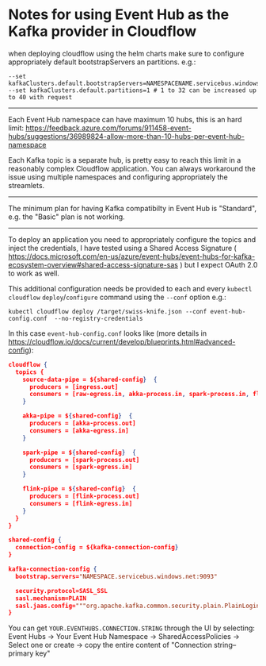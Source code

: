 
# Notes for using Event Hub as the Kafka provider in Cloudflow

when deploying cloudflow using the helm charts make sure to configure appropriately default bootstrapServers an partitions. e.g.:

```
--set kafkaClusters.default.bootstrapServers=NAMESPACENAME.servicebus.windows.net:9093
--set kafkaClusters.default.partitions=1 # 1 to 32 can be increased up to 40 with request
```

---
Each Event Hub namespace can have maximum 10 hubs, this is an hard limit:
https://feedback.azure.com/forums/911458-event-hubs/suggestions/36989824-allow-more-than-10-hubs-per-event-hub-namespace

Each Kafka topic is a separate hub, is pretty easy to reach this limit in a reasonably complex Cloudflow application.
You can always workaround the issue using multiple namespaces and configuring appropriately the streamlets.

---
The minimum plan for having Kafka compatibilty in Event Hub is "Standard", e.g. the "Basic" plan is not working.

---
To deploy an application you need to appropriately configure the topics and inject the credentials, I have tested using a Shared Access Signature ( https://docs.microsoft.com/en-us/azure/event-hubs/event-hubs-for-kafka-ecosystem-overview#shared-access-signature-sas ) but I expect OAuth 2.0 to work as well.

This additional configuration needs be provided to each and every `kubectl cloudflow` `deploy`/`configure` command using the `--conf` option e.g.:

```
kubectl cloudflow deploy /target/swiss-knife.json --conf event-hub-config.conf  --no-registry-credentials
```

In this case `event-hub-config.conf` looks like (more details in https://cloudflow.io/docs/current/develop/blueprints.html#advanced-config):

```json
cloudflow {
  topics {
    source-data-pipe = ${shared-config}  {
      producers = [ingress.out]
      consumers = [raw-egress.in, akka-process.in, spark-process.in, flink-process.in, spark-config-output.in, akka-config-output.in]
    }

    akka-pipe = ${shared-config}  {
      producers = [akka-process.out]
      consumers = [akka-egress.in]
    }

    spark-pipe = ${shared-config}  {
      producers = [spark-process.out]
      consumers = [spark-egress.in]
    }

    flink-pipe = ${shared-config}  {
      producers = [flink-process.out]
      consumers = [flink-egress.in]
    }
  }
}

shared-config {
  connection-config = ${kafka-connection-config}
}

kafka-connection-config {
  bootstrap.servers="NAMESPACE.servicebus.windows.net:9093"

  security.protocol=SASL_SSL
  sasl.mechanism=PLAIN
  sasl.jaas.config="""org.apache.kafka.common.security.plain.PlainLoginModule required username="$ConnectionString" password="{YOUR.EVENTHUBS.CONNECTION.STRING}";"""
}
```

You can get `YOUR.EVENTHUBS.CONNECTION.STRING` through the UI by selecting:
Event Hubs -> Your Event Hub Namespace -> SharedAccessPolicies -> Select one or create -> copy the entire content of "Connection string–primary key"
